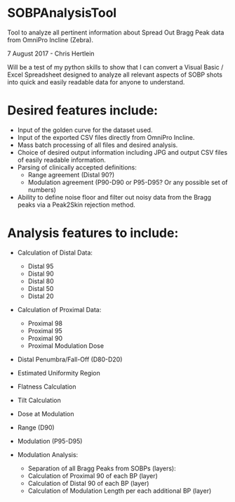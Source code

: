 # SOBPAnalysisTool
Tool to analyze all pertinent information about Spread Out Bragg Peak data from OmniPro Incline (Zebra).

7 August 2017 - Chris Hertlein

Will be a test of my python skills to show that I can convert a Visual Basic / Excel Spreadsheet designed to analyze all relevant aspects of SOBP shots into quick and easily readable data for anyone to understand.

Desired features include:
=========================

- Input of the golden curve for the dataset used.
- Input of the exported CSV files directly from OmniPro Incline.
- Mass batch processing of all files and desired analysis.
- Choice of desired output information including JPG and output CSV files of easily readable information.
- Parsing of clinically accepted definitions: 
  - Range agreement (Distal 90?)
  - Modulation agreement (P90-D90 or P95-D95? Or any possible set of numbers)
- Ability to define noise floor and filter out noisy data from the Bragg peaks via a Peak2Skin rejection method.

Analysis features to include:
==============================

- Calculation of Distal Data:
  - Distal 95
  - Distal 90
  - Distal 80
  - Distal 50
  - Distal 20
  
- Calculation of Proximal Data:
  - Proximal 98
  - Proximal 95
  - Proximal 90
  - Proximal Modulation Dose
  
- Distal Penumbra/Fall-Off (D80-D20)
- Estimated Uniformity Region
- Flatness Calculation
- Tilt Calculation
- Dose at Modulation
- Range (D90)
- Modulation (P95-D95)

- Modulation Analysis:
  - Separation of all Bragg Peaks from SOBPs (layers):
  - Calculation of Proximal 90 of each BP (layer)
  - Calculation of Distal 90 of each BP (layer)
  - Calculation of Modulation Length per each additional BP (layer)

